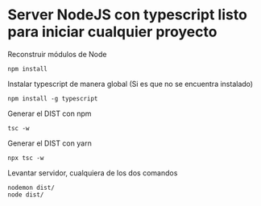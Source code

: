 
# Server NodeJS con typescript listo para iniciar cualquier proyecto

Reconstruir módulos de Node
```
npm install
```

Instalar typescript de manera global (Si es que no se encuentra instalado)
```
npm install -g typescript
```

Generar el DIST con npm
````
tsc -w
````

Generar el DIST con yarn
````
npx tsc -w
````

Levantar servidor, cualquiera de los dos comandos
````
nodemon dist/
node dist/
````